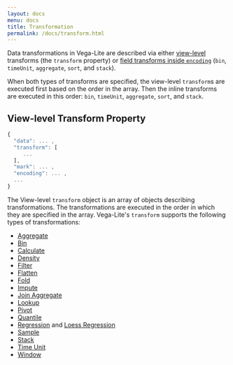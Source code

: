 ```yaml
---
layout: docs
menu: docs
title: Transformation
permalink: /docs/transform.html
---
```


Data transformations in Vega-Lite are described via either [view-level](spec.html#common) transforms (the `transform` property) or [field transforms inside `encoding`](encoding.html#field-transform) (`bin`, `timeUnit`, `aggregate`, `sort`, and `stack`).

When both types of transforms are specified, the view-level `transform`s are executed first based on the order in the array. Then the inline transforms are executed in this order: `bin`, `timeUnit`, `aggregate`, `sort`, and `stack`.

## View-level Transform Property

```js
{
  "data": ... ,
  "transform": [
     ...
  ],
  "mark": ... ,
  "encoding": ... ,
  ...
}
```

The View-level `transform` object is an array of objects describing transformations. The transformations are executed in the order in which they are specified in the array. Vega-Lite's `transform` supports the following types of transformations:

- [Aggregate](aggregate.html#transform)
- [Bin](bin.html#transform)
- [Calculate](calculate.html)
- [Density](density.html)
- [Filter](filter.html)
- [Flatten](flatten.html)
- [Fold](fold.html)
- [Impute](impute.html)
- [Join Aggregate](joinaggregate.html)
- [Lookup](lookup.html)
- [Pivot](pivot.html)
- [Quantile](quantile.html)
- [Regression](regression.html) and [Loess Regression](loess.html)
- [Sample](sample.html)
- [Stack](stack.html)
- [Time Unit](timeunit.html#transform)
- [Window](window.html)
